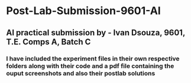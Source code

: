# Post-Lab-Submission-9601-AI
## AI practical submission by - Ivan Dsouza, 9601, T.E. Comps A, Batch C

### I have included the experiment files in their own respective folders along with their code and a pdf file containing the ouput screenshots and also their postlab solutions
